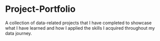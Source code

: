 # Project-Portfolio
A collection of data-related projects that I have completed to showcase what I have learned and how I applied the skills I acquired throughout my data journey.
